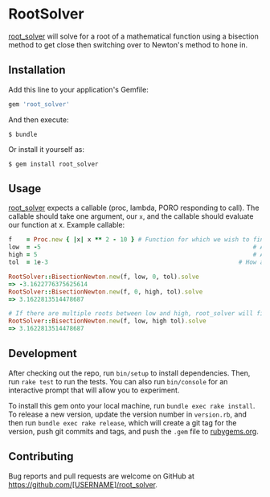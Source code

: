 # RootSolver

[root_solver](https://github.com/teamairship/root_solver) will solve for a
root of a mathematical function using a bisection method to get close then
switching over to Newton's method to hone in.

## Installation

Add this line to your application's Gemfile:

```ruby
gem 'root_solver'
```

And then execute:

    $ bundle

Or install it yourself as:

    $ gem install root_solver

## Usage

[root_solver](https://github.com/teamairship/root_solver) expects a callable
(proc, lambda, PORO responding to call). The callable should take one argument,
our `x`, and the callable should evaluate our function at x. Example callable:

```ruby
f    = Proc.new { |x| x ** 2 - 10 } # Function for which we wish to find roots
low  = -5															# An educated guess for the lower limit
high = 5															# An educated guess for the upper limit
tol  = 1e-3														# How accurate do we want to be

RootSolver::BisectionNewton.new(f, low, 0, tol).solve
=> -3.1622776375625614
RootSolver::BisectionNewton.new(f, 0, high, tol).solve
=> 3.1622813514478687

# If there are multiple roots between low and high, root_solver will find one
RootSolver::BisectionNewton.new(f, low, high tol).solve
=> 3.1622813514478687
```

## Development

After checking out the repo, run `bin/setup` to install dependencies. Then, run `rake test` to run the tests. You can also run `bin/console` for an interactive prompt that will allow you to experiment.

To install this gem onto your local machine, run `bundle exec rake install`. To release a new version, update the version number in `version.rb`, and then run `bundle exec rake release`, which will create a git tag for the version, push git commits and tags, and push the `.gem` file to [rubygems.org](https://rubygems.org).

## Contributing

Bug reports and pull requests are welcome on GitHub at https://github.com/[USERNAME]/root_solver.

